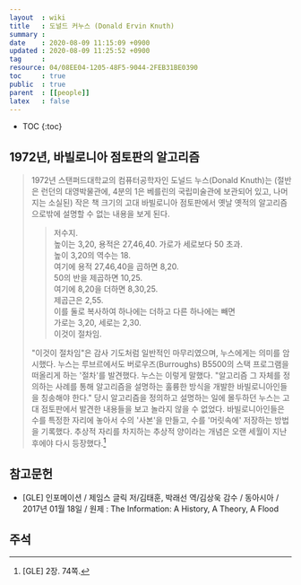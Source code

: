 ```yaml
---
layout  : wiki
title   : 도널드 커누스 (Donald Ervin Knuth)
summary : 
date    : 2020-08-09 11:15:09 +0900
updated : 2020-08-09 11:25:52 +0900
tag     : 
resource: 04/08EE04-1205-48F5-9044-2FEB31BE0390
toc     : true
public  : true
parent  : [[people]]
latex   : false
---
```

* TOC
{:toc}

## 1972년, 바빌로니아 점토판의 알고리즘

> 1972년 스탠퍼드대학교의 컴퓨터공학자인 도널드 누스(Donald Knuth)는
(절반은 런던의 대영박물관에, 4분의 1은 베를린의 국립미술관에 보관되어 있고, 나머지는 소실된)
작은 책 크기의 고대 바빌로니아 점토판에서 옛날 옛적의 알고리즘으로밖에 설명할 수 없는 내용을 보게 된다.
>
> > 저수지.  
> > 높이는 3,20, 용적은 27,46,40.
> > 가로가 세로보다 50 초과.  
> > 높이 3,20의 역수는 18.  
> > 여기에 용적 27,46,40을 곱하면 8,20.  
> > 50의 반을 제곱하면 10,25.  
> > 여기에 8,20을 더하면 8,30,25.  
> > 제곱근은 2,55.  
> > 이를 둘로 복사하여 하나에는 더하고 다른 하나에는 빼면  
> > 가로는 3,20, 세로는 2,30.  
> > 이것이 절차임.
>
> "이것이 절차임"은 감사 기도처럼 일반적인 마무리였으며, 누스에게는 의미를 암시했다.
누스는 루브르에서도 버로우즈(Burroughs) B5500의 스택 프로그램을 떠올리게 하는 '절차'를 발견했다.
누스는 이렇게 말했다.
"알고리즘 그 자체를 정의하는 사례를 통해 알고리즘을 설명하는 훌륭한 방식을 개발한 바빌로니아인들을 칭송해야 한다."
당시 알고리즘을 정의하고 설명하는 일에 몰두하던 누스는 고대 점토판에서 발견한 내용들을 보고 놀라지 않을 수 없었다.
바빌로니아인들은 수를 특정한 자리에 놓아서 수의 '사본'을 만들고,
수를 '머릿속에' 저장하는 방법을 기록했다.
추상적 자리를 차지하는 추상적 양이라는 개념은 오랜 세월이 지난 후에야 다시 등장했다.[^GLE-2-74]


## 참고문헌

- [GLE] 인포메이션 / 제임스 글릭 저/김태훈, 박래선 역/김상욱 감수 / 동아시아 / 2017년 01월 18일 / 원제 : The Information: A History, A Theory, A Flood

## 주석

[^GLE-2-74]: [GLE] 2장. 74쪽.

